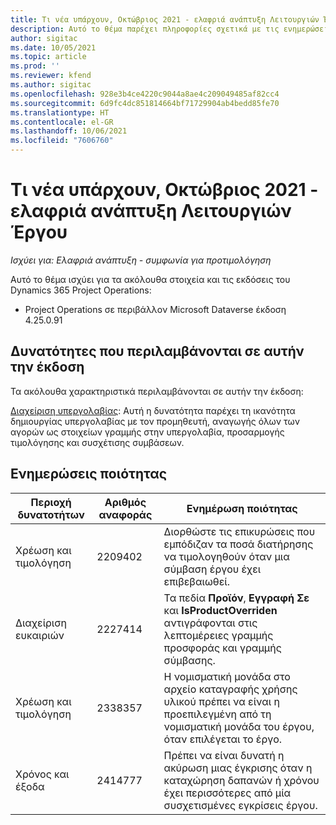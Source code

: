 ```yaml
---
title: Τι νέα υπάρχουν, Οκτώβριος 2021 - ελαφριά ανάπτυξη Λειτουργιών Έργου
description: Αυτό το θέμα παρέχει πληροφορίες σχετικά με τις ενημερώσεις ποιότητας που είναι διαθέσιμες στην έκδοση Οκτωβρίου 2021 της ελαφράς ανάπτυξης των Λειτουργιών Έργου.
author: sigitac
ms.date: 10/05/2021
ms.topic: article
ms.prod: ''
ms.reviewer: kfend
ms.author: sigitac
ms.openlocfilehash: 928e3b4ce4220c9044a8ae4c209049485af82cc4
ms.sourcegitcommit: 6d9fc4dc851814664bf71729904ab4bedd85fe70
ms.translationtype: HT
ms.contentlocale: el-GR
ms.lasthandoff: 10/06/2021
ms.locfileid: "7606760"
---
```

# <a name="whats-new-october-2021---project-operations-lite-deployment"></a>Τι νέα υπάρχουν, Οκτώβριος 2021 - ελαφριά ανάπτυξη Λειτουργιών Έργου

_Ισχύει για: Ελαφριά ανάπτυξη - συμφωνία για προτιμολόγηση_

Αυτό το θέμα ισχύει για τα ακόλουθα στοιχεία και τις εκδόσεις του Dynamics 365 Project Operations:

  - Project Operations σε περιβάλλον Microsoft Dataverse έκδοση 4.25.0.91


## <a name="features-included-in-this-release"></a>Δυνατότητες που περιλαμβάνονται σε αυτήν την έκδοση

Τα ακόλουθα χαρακτηριστικά περιλαμβάνονται σε αυτήν την έκδοση:

[Διαχείριση υπεργολαβίας](../subcontracting/managing-subcontracts-overview.md): Αυτή η δυνατότητα παρέχει τη ικανότητα δημιουργίας υπεργολαβίας με τον προμηθευτή, αναγωγής όλων των αγορών ως στοιχείων γραμμής στην υπεργολαβία, προσαρμογής τιμολόγησης και συσχέτισης συμβάσεων.


## <a name="quality-updates"></a>Ενημερώσεις ποιότητας

| **Περιοχή δυνατοτήτων** | **Αριθμός αναφοράς** | **Ενημέρωση ποιότητας** |
| --- | --- | --- |
| Χρέωση και τιμολόγηση | 2209402 | Διορθώστε τις επικυρώσεις που εμπόδιζαν τα ποσά διατήρησης να τιμολογηθούν όταν μια σύμβαση έργου έχει επιβεβαιωθεί. |
|   Διαχείριση ευκαιριών | 2227414 | Τα πεδία **Προϊόν**, **Εγγραφή Σε** και **IsProductOverriden** αντιγράφονται στις λεπτομέρειες γραμμής προσφοράς και γραμμής σύμβασης. |
| Χρέωση και τιμολόγηση | 2338357 | Η νομισματική μονάδα στο αρχείο καταγραφής χρήσης υλικού πρέπει να είναι η προεπιλεγμένη από τη νομισματική μονάδα του έργου, όταν επιλέγεται το έργο. |
| Χρόνος και έξοδα | 2414777 | Πρέπει να είναι δυνατή η ακύρωση μιας έγκρισης όταν η καταχώρηση δαπανών ή χρόνου έχει περισσότερες από μία συσχετισμένες εγκρίσεις έργου. |
